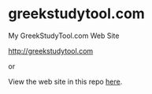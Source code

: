 # greekstudytool.com
 My GreekStudyTool.com Web Site

http://greekstudytool.com

or

View the web site in this repo [here](https://raw.githack.com/busysteve/greekstudytool.com/main/index.html).


 
 
